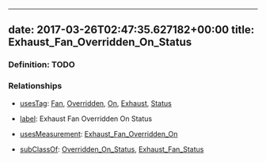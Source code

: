
---
date: 2017-03-26T02:47:35.627182+00:00
title: Exhaust_Fan_Overridden_On_Status
---
### Definition: TODO

### Relationships

* [usesTag](https://brickschema.org/schema/1.0/BrickFrame#usesTag): [Fan](https://brickschema.org/schema/1.0/BrickTag#Fan), [Overridden](https://brickschema.org/schema/1.0/BrickTag#Overridden), [On](https://brickschema.org/schema/1.0/BrickTag#On), [Exhaust](https://brickschema.org/schema/1.0/BrickTag#Exhaust), [Status](https://brickschema.org/schema/1.0/BrickTag#Status)

* [label](http://www.w3.org/2000/01/rdf-schema#label): Exhaust Fan Overridden On Status

* [usesMeasurement](https://brickschema.org/schema/1.0/BrickFrame#usesMeasurement): [Exhaust_Fan_Overridden_On](https://brickschema.org/schema/1.0/Brick#Exhaust_Fan_Overridden_On)

* [subClassOf](http://www.w3.org/2000/01/rdf-schema#subClassOf): [Overridden_On_Status](https://brickschema.org/schema/1.0/Brick#Overridden_On_Status), [Exhaust_Fan_Status](https://brickschema.org/schema/1.0/Brick#Exhaust_Fan_Status)
